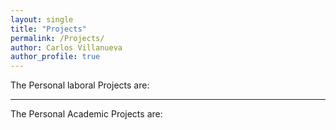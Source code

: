 ```yaml
---
layout: single
title: "Projects"
permalink: /Projects/
author: Carlos Villanueva
author_profile: true
---
```

The Personal laboral Projects are:
<hr>
The Personal Academic Projects are: